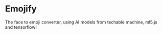 # Emojify
The face to emoji converter, using AI models from techable machine, ml5.js and tensorflow!
